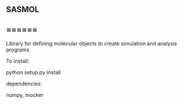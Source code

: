 ## SASMOL
## ======

Library for defining molecular objects to create simulation and analysis programs

To install:

python setup.py install

dependencies:

numpy,
mocker

